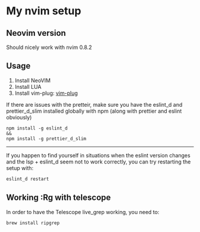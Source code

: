 # My nvim setup

## Neovim version

Should nicely work with nvim 0.8.2

## Usage

1. Install NeoVIM
2. Install LUA
3. Install vim-plug: [vim-plug](https://github.com/junegunn/vim-plug)

If there are issues with the pretteir, make sure you have the eslint_d and prettier_d_slim installed globally with npm (along with prettier and eslint obviously)

```
npm install -g eslint_d
&&
npm install -g prettier_d_slim
```

---

If you happen to find yourself in situations when the eslint version changes and the lsp + eslint_d seem not to work correctly, you can try restarting the setup with:

```bash
eslint_d restart
```

## Working :Rg with telescope

In order to have the Telescope live_grep working, you need to:

```
brew install ripgrep
```
